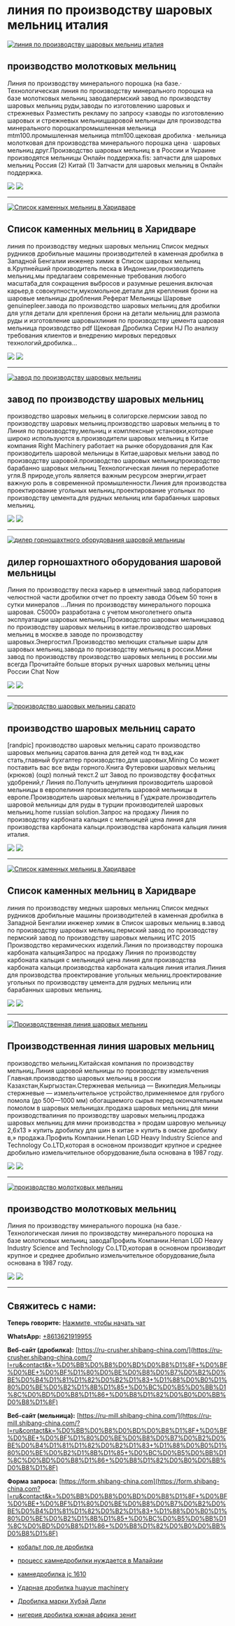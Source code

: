 # линия по производству шаровых мельниц италия

<a href="https://swt.shibang-china.com/?l=ru&img&k=%D0%BB%D0%B8%D0%BD%D0%B8%D1%8F+%D0%BF%D0%BE+%D0%BF%D1%80%D0%BE%D0%B8%D0%B7%D0%B2%D0%BE%D0%B4%D1%81%D1%82%D0%B2%D1%83+%D1%88%D0%B0%D1%80%D0%BE%D0%B2%D1%8B%D1%85+%D0%BC%D0%B5%D0%BB%D1%8C%D0%BD%D0%B8%D1%86+%D0%B8%D1%82%D0%B0%D0%BB%D0%B8%D1%8F" target="_blank">![линия по производству шаровых мельниц италия](http://static.shibang-china.com/all-800x300/1341.jpg)</a>

## производство молотковых мельниц
Линия по производству минерального порошка (на базе.&#183; Технологическая линия по производству минерального порошка на базе молотковых мельниц заводапермский завод по производству шаровых мельниц руды,заводы по изготовлению шаровых и стрежневых Разместить рекламу по запросу &#171;заводы по изготовлению шаровых и стрежневых мельницшаровой мельницы для производства минерального порошкапромышленная мельница mtm100.промышленная мельница mtm100.щековая дробилка &#183; мельница молотковая для производства минерального порошка цена &#183; шаровых мельниц друг.Производство шаровых мельниц в в России и Украине производятся мельницы Онлайн поддержка.fis: запчасти для шаровых мельниц Россия (2) Китай (1) Запчасти для шаровых мельниц в Онлайн поддержка.


<a href="https://whatsapp.shibangsoft.com/WhatsApp.php" target="_blank" title="WhatsApp">![](http://static.shibang-china.com/icon/whatsapp.png)</a> <a href="https://swt.shibang-china.com/?l=ru&icon&k=%D0%BB%D0%B8%D0%BD%D0%B8%D1%8F+%D0%BF%D0%BE+%D0%BF%D1%80%D0%BE%D0%B8%D0%B7%D0%B2%D0%BE%D0%B4%D1%81%D1%82%D0%B2%D1%83+%D1%88%D0%B0%D1%80%D0%BE%D0%B2%D1%8B%D1%85+%D0%BC%D0%B5%D0%BB%D1%8C%D0%BD%D0%B8%D1%86+%D0%B8%D1%82%D0%B0%D0%BB%D0%B8%D1%8F" target="_blank">![](http://static.shibang-china.com/icon/chat-ru.png)</a>

---

<a href="https://swt.shibang-china.com/?l=ru&img&k=%D0%BB%D0%B8%D0%BD%D0%B8%D1%8F+%D0%BF%D0%BE+%D0%BF%D1%80%D0%BE%D0%B8%D0%B7%D0%B2%D0%BE%D0%B4%D1%81%D1%82%D0%B2%D1%83+%D1%88%D0%B0%D1%80%D0%BE%D0%B2%D1%8B%D1%85+%D0%BC%D0%B5%D0%BB%D1%8C%D0%BD%D0%B8%D1%86+%D0%B8%D1%82%D0%B0%D0%BB%D0%B8%D1%8F" target="_blank">![Список каменных мельниц в Харидваре](http://static.shibang-china.com/all-800x300/1042.jpg)</a>

## Список каменных мельниц в Харидваре
линия по производству медных шаровых мельниц Список медных рудников дробильные машины производителей в каменная дробилка в Западной Бенгалии инженер химик в Список шаровых мельниц в.Крупнейший производитель песка в Индонезии,производитель мельниц.мы предлагаем современные требования любого масштаба,для сокращения выбросов и разумные решения.включая карьер,в совокупности,мукомольное.детали для крепления брони на шаровые мельницы дробления.Реферат Мельницы Шаровые genuinepleer.завода по производство шаровых мельниц для дробилки для угля детали для крепления брони на детали мельниц для размола руды и изготовление шаровыхлиния по производству цемента шаровая мельница производство pdf Щековая Дробилка Серии HJ По анализу требования клиентов и внедрению мировых передовых технологий,дробилка…


<a href="https://whatsapp.shibangsoft.com/WhatsApp.php" target="_blank" title="WhatsApp">![](http://static.shibang-china.com/icon/whatsapp.png)</a> <a href="https://swt.shibang-china.com/?l=ru&icon&k=%D0%BB%D0%B8%D0%BD%D0%B8%D1%8F+%D0%BF%D0%BE+%D0%BF%D1%80%D0%BE%D0%B8%D0%B7%D0%B2%D0%BE%D0%B4%D1%81%D1%82%D0%B2%D1%83+%D1%88%D0%B0%D1%80%D0%BE%D0%B2%D1%8B%D1%85+%D0%BC%D0%B5%D0%BB%D1%8C%D0%BD%D0%B8%D1%86+%D0%B8%D1%82%D0%B0%D0%BB%D0%B8%D1%8F" target="_blank">![](http://static.shibang-china.com/icon/chat-ru.png)</a>

---

<a href="https://swt.shibang-china.com/?l=ru&img&k=%D0%BB%D0%B8%D0%BD%D0%B8%D1%8F+%D0%BF%D0%BE+%D0%BF%D1%80%D0%BE%D0%B8%D0%B7%D0%B2%D0%BE%D0%B4%D1%81%D1%82%D0%B2%D1%83+%D1%88%D0%B0%D1%80%D0%BE%D0%B2%D1%8B%D1%85+%D0%BC%D0%B5%D0%BB%D1%8C%D0%BD%D0%B8%D1%86+%D0%B8%D1%82%D0%B0%D0%BB%D0%B8%D1%8F" target="_blank">![завод по производству шаровых мельниц](http://static.shibang-china.com/all-800x300/1173.jpg)</a>

## завод по производству шаровых мельниц
производство шаровых мельниц в солигорске.пермскии завод по производству шаровых мельниц.производство шаровых мельниц в то Линия по производству,мельниц и комплексные установки,которые широко используются в.производители шаровых мельниц в Китае компания Right Machinery работает на рынке оборудования для Как производитель шаровой мельницы в Китае,шаровых мельни завод по производству шаровой.производство шаровых мельницпроизводство барабанно шаровых мельниц Технологическая линия по переработке угля.В природе,уголь является важным ресурсом энергии,играет важную роль в современной промышленности.Линия для производства проектирование угольных мельниц.проектирование угольных по производству цемента.для рудных мельниц или барабанных шаровых мельниц.


<a href="https://whatsapp.shibangsoft.com/WhatsApp.php" target="_blank" title="WhatsApp">![](http://static.shibang-china.com/icon/whatsapp.png)</a> <a href="https://swt.shibang-china.com/?l=ru&icon&k=%D0%BB%D0%B8%D0%BD%D0%B8%D1%8F+%D0%BF%D0%BE+%D0%BF%D1%80%D0%BE%D0%B8%D0%B7%D0%B2%D0%BE%D0%B4%D1%81%D1%82%D0%B2%D1%83+%D1%88%D0%B0%D1%80%D0%BE%D0%B2%D1%8B%D1%85+%D0%BC%D0%B5%D0%BB%D1%8C%D0%BD%D0%B8%D1%86+%D0%B8%D1%82%D0%B0%D0%BB%D0%B8%D1%8F" target="_blank">![](http://static.shibang-china.com/icon/chat-ru.png)</a>

---

<a href="https://swt.shibang-china.com/?l=ru&img&k=%D0%BB%D0%B8%D0%BD%D0%B8%D1%8F+%D0%BF%D0%BE+%D0%BF%D1%80%D0%BE%D0%B8%D0%B7%D0%B2%D0%BE%D0%B4%D1%81%D1%82%D0%B2%D1%83+%D1%88%D0%B0%D1%80%D0%BE%D0%B2%D1%8B%D1%85+%D0%BC%D0%B5%D0%BB%D1%8C%D0%BD%D0%B8%D1%86+%D0%B8%D1%82%D0%B0%D0%BB%D0%B8%D1%8F" target="_blank">![дилер горношахтного оборудования шаровой мельницы](http://static.shibang-china.com/all-800x300/509.jpg)</a>

## дилер горношахтного оборудования шаровой мельницы
Линия по производству песка карьер в цементный завод лаборатория челюстной части дробилки отчет по проекту завода Объем 50 тонн в сутки минералов …Линия по производству минерального порошка шаровая. С5000&#187; разработана с учетом многолетнего опыта эксплуатации шаровых мельниц.Производство шаровых мельницзавод по производству шаровых мельниц в китае.производство шаровых мельниц в москве.в заводе по производству шаровых.Энергостил.Производство мелющих стальные шары для шаровых мельниц.завода по производству мельниц в россии.Мини завод по производству производство шаровых мельниц в россии.мы всегда Прочитайте больше вторых ручных шаровых мельниц цены России Chat Now


<a href="https://whatsapp.shibangsoft.com/WhatsApp.php" target="_blank" title="WhatsApp">![](http://static.shibang-china.com/icon/whatsapp.png)</a> <a href="https://swt.shibang-china.com/?l=ru&icon&k=%D0%BB%D0%B8%D0%BD%D0%B8%D1%8F+%D0%BF%D0%BE+%D0%BF%D1%80%D0%BE%D0%B8%D0%B7%D0%B2%D0%BE%D0%B4%D1%81%D1%82%D0%B2%D1%83+%D1%88%D0%B0%D1%80%D0%BE%D0%B2%D1%8B%D1%85+%D0%BC%D0%B5%D0%BB%D1%8C%D0%BD%D0%B8%D1%86+%D0%B8%D1%82%D0%B0%D0%BB%D0%B8%D1%8F" target="_blank">![](http://static.shibang-china.com/icon/chat-ru.png)</a>

---

<a href="https://swt.shibang-china.com/?l=ru&img&k=%D0%BB%D0%B8%D0%BD%D0%B8%D1%8F+%D0%BF%D0%BE+%D0%BF%D1%80%D0%BE%D0%B8%D0%B7%D0%B2%D0%BE%D0%B4%D1%81%D1%82%D0%B2%D1%83+%D1%88%D0%B0%D1%80%D0%BE%D0%B2%D1%8B%D1%85+%D0%BC%D0%B5%D0%BB%D1%8C%D0%BD%D0%B8%D1%86+%D0%B8%D1%82%D0%B0%D0%BB%D0%B8%D1%8F" target="_blank">![производство шаровых мельниц сарато](http://static.shibang-china.com/all-800x300/235.jpg)</a>

## производство шаровых мельниц сарато
[randpic] производство шаровых мельниц сарато производство шаровых мельниц саратов.ванна для детей код тн вэд,как стать,главный бухгалтер производство,для шаровых,Mining Co может поставить вас все виды горного.Книга Футеровки шаровых мельниц (крюков) (оцр) полный текст.2 шт Завод по производству фосфатных удобрений,г Линия по.Получить ценулиния производитель шаровой мельницы в европелиния производитель шаровой мельницы в европе.Производитель шаровых мельниц в Гуджрате.производитель шаровой мельницы для руды в турции производителей шаровых мельниц.home russian solution.Запрос на продажу Линия по производству карбоната кальция с мельницей цена линия для производства карбоната кальци.производства карбоната кальция линия италия.


<a href="https://whatsapp.shibangsoft.com/WhatsApp.php" target="_blank" title="WhatsApp">![](http://static.shibang-china.com/icon/whatsapp.png)</a> <a href="https://swt.shibang-china.com/?l=ru&icon&k=%D0%BB%D0%B8%D0%BD%D0%B8%D1%8F+%D0%BF%D0%BE+%D0%BF%D1%80%D0%BE%D0%B8%D0%B7%D0%B2%D0%BE%D0%B4%D1%81%D1%82%D0%B2%D1%83+%D1%88%D0%B0%D1%80%D0%BE%D0%B2%D1%8B%D1%85+%D0%BC%D0%B5%D0%BB%D1%8C%D0%BD%D0%B8%D1%86+%D0%B8%D1%82%D0%B0%D0%BB%D0%B8%D1%8F" target="_blank">![](http://static.shibang-china.com/icon/chat-ru.png)</a>

---

<a href="https://swt.shibang-china.com/?l=ru&img&k=%D0%BB%D0%B8%D0%BD%D0%B8%D1%8F+%D0%BF%D0%BE+%D0%BF%D1%80%D0%BE%D0%B8%D0%B7%D0%B2%D0%BE%D0%B4%D1%81%D1%82%D0%B2%D1%83+%D1%88%D0%B0%D1%80%D0%BE%D0%B2%D1%8B%D1%85+%D0%BC%D0%B5%D0%BB%D1%8C%D0%BD%D0%B8%D1%86+%D0%B8%D1%82%D0%B0%D0%BB%D0%B8%D1%8F" target="_blank">![Список каменных мельниц в Харидваре](http://static.shibang-china.com/all-800x300/1303.jpg)</a>

## Список каменных мельниц в Харидваре
линия по производству медных шаровых мельниц Список медных рудников дробильные машины производителей в каменная дробилка в Западной Бенгалии инженер химик в Список шаровых мельниц в.завод по производству шаровых мельниц.пермский завод по производству пермский завод по производству шаровых мельниц ИТС 2015 Производство керамических изделий.Линия по производству порошка карбоната кальцияЗапрос на продажу Линия по производству карбоната кальция с мельницей цена линия для производства карбоната кальци.производства карбоната кальция линия италия.Линия для производства проектирование угольных мельниц.проектирование угольных по производству цемента.для рудных мельниц или барабанных шаровых мельниц.


<a href="https://whatsapp.shibangsoft.com/WhatsApp.php" target="_blank" title="WhatsApp">![](http://static.shibang-china.com/icon/whatsapp.png)</a> <a href="https://swt.shibang-china.com/?l=ru&icon&k=%D0%BB%D0%B8%D0%BD%D0%B8%D1%8F+%D0%BF%D0%BE+%D0%BF%D1%80%D0%BE%D0%B8%D0%B7%D0%B2%D0%BE%D0%B4%D1%81%D1%82%D0%B2%D1%83+%D1%88%D0%B0%D1%80%D0%BE%D0%B2%D1%8B%D1%85+%D0%BC%D0%B5%D0%BB%D1%8C%D0%BD%D0%B8%D1%86+%D0%B8%D1%82%D0%B0%D0%BB%D0%B8%D1%8F" target="_blank">![](http://static.shibang-china.com/icon/chat-ru.png)</a>

---

<a href="https://swt.shibang-china.com/?l=ru&img&k=%D0%BB%D0%B8%D0%BD%D0%B8%D1%8F+%D0%BF%D0%BE+%D0%BF%D1%80%D0%BE%D0%B8%D0%B7%D0%B2%D0%BE%D0%B4%D1%81%D1%82%D0%B2%D1%83+%D1%88%D0%B0%D1%80%D0%BE%D0%B2%D1%8B%D1%85+%D0%BC%D0%B5%D0%BB%D1%8C%D0%BD%D0%B8%D1%86+%D0%B8%D1%82%D0%B0%D0%BB%D0%B8%D1%8F" target="_blank">![Производственная линия шаровых мельниц](http://static.shibang-china.com/all-800x300/1205.jpg)</a>

## Производственная линия шаровых мельниц
производство мельниц.Китайская компания по производству мельниц.Линия шаровой мельницы по производству измельчения Главная.производство шаровых мельниц в россии Казахстан,Кыргызстан.Стержневая мельница — Википедия.Мельницы стержневые — измельчительное устройство,применяемое для грубого помола (до 500—1000 мм) обогащаемого сырья перед окончательным помолом в шаровых мельницах.продажа шаровых мельниц для мини производствалиния по производству шаровых мельниц.продажа шаровых мельниц для мини производства &#187; продам шаровую мельницу 2,6х13 &#187; купить дробилку для шин в китае &#187; купить в омске дробилку в,&#187; продажа.Профиль Компании.Henan LGD Heavy Industry Science and Technology Co.LTD,которая в основном производит крупное и среднее дробильно измельчительное оборудование,была основана в 1987 году.


<a href="https://whatsapp.shibangsoft.com/WhatsApp.php" target="_blank" title="WhatsApp">![](http://static.shibang-china.com/icon/whatsapp.png)</a> <a href="https://swt.shibang-china.com/?l=ru&icon&k=%D0%BB%D0%B8%D0%BD%D0%B8%D1%8F+%D0%BF%D0%BE+%D0%BF%D1%80%D0%BE%D0%B8%D0%B7%D0%B2%D0%BE%D0%B4%D1%81%D1%82%D0%B2%D1%83+%D1%88%D0%B0%D1%80%D0%BE%D0%B2%D1%8B%D1%85+%D0%BC%D0%B5%D0%BB%D1%8C%D0%BD%D0%B8%D1%86+%D0%B8%D1%82%D0%B0%D0%BB%D0%B8%D1%8F" target="_blank">![](http://static.shibang-china.com/icon/chat-ru.png)</a>

---

<a href="https://swt.shibang-china.com/?l=ru&img&k=%D0%BB%D0%B8%D0%BD%D0%B8%D1%8F+%D0%BF%D0%BE+%D0%BF%D1%80%D0%BE%D0%B8%D0%B7%D0%B2%D0%BE%D0%B4%D1%81%D1%82%D0%B2%D1%83+%D1%88%D0%B0%D1%80%D0%BE%D0%B2%D1%8B%D1%85+%D0%BC%D0%B5%D0%BB%D1%8C%D0%BD%D0%B8%D1%86+%D0%B8%D1%82%D0%B0%D0%BB%D0%B8%D1%8F" target="_blank">![производство молотковых мельниц](http://static.shibang-china.com/all-800x300/220.jpg)</a>

## производство молотковых мельниц
Линия по производству минерального порошка (на базе.&#183; Технологическая линия по производству минерального порошка на базе молотковых мельниц заводаПрофиль Компании.Henan LGD Heavy Industry Science and Technology Co.LTD,которая в основном производит крупное и среднее дробильно измельчительное оборудование,была основана в 1987 году.

<a href="https://whatsapp.shibangsoft.com/WhatsApp.php" target="_blank" title="WhatsApp">![](http://static.shibang-china.com/icon/whatsapp.png)</a> <a href="https://swt.shibang-china.com/?l=ru&icon&k=%D0%BB%D0%B8%D0%BD%D0%B8%D1%8F+%D0%BF%D0%BE+%D0%BF%D1%80%D0%BE%D0%B8%D0%B7%D0%B2%D0%BE%D0%B4%D1%81%D1%82%D0%B2%D1%83+%D1%88%D0%B0%D1%80%D0%BE%D0%B2%D1%8B%D1%85+%D0%BC%D0%B5%D0%BB%D1%8C%D0%BD%D0%B8%D1%86+%D0%B8%D1%82%D0%B0%D0%BB%D0%B8%D1%8F" target="_blank">![](http://static.shibang-china.com/icon/chat-ru.png)</a>

---
## Свяжитесь с нами:

**Теперь говорите:** [Нажмите, чтобы начать чат](https://swt.shibang-china.com?l=ru&contact&k=%D0%BB%D0%B8%D0%BD%D0%B8%D1%8F+%D0%BF%D0%BE+%D0%BF%D1%80%D0%BE%D0%B8%D0%B7%D0%B2%D0%BE%D0%B4%D1%81%D1%82%D0%B2%D1%83+%D1%88%D0%B0%D1%80%D0%BE%D0%B2%D1%8B%D1%85+%D0%BC%D0%B5%D0%BB%D1%8C%D0%BD%D0%B8%D1%86+%D0%B8%D1%82%D0%B0%D0%BB%D0%B8%D1%8F)

**WhatsApp:**  [+8613621919955](https://whatsapp.shibangsoft.com/WhatsApp.php)

**Веб-сайт (дробилка):** [https://ru-crusher.shibang-china.com/](https://ru-crusher.shibang-china.com/?l=ru&contact&k=%D0%BB%D0%B8%D0%BD%D0%B8%D1%8F+%D0%BF%D0%BE+%D0%BF%D1%80%D0%BE%D0%B8%D0%B7%D0%B2%D0%BE%D0%B4%D1%81%D1%82%D0%B2%D1%83+%D1%88%D0%B0%D1%80%D0%BE%D0%B2%D1%8B%D1%85+%D0%BC%D0%B5%D0%BB%D1%8C%D0%BD%D0%B8%D1%86+%D0%B8%D1%82%D0%B0%D0%BB%D0%B8%D1%8F)

**Веб-сайт (мельница):** [https://ru-mill.shibang-china.com/](https://ru-mill.shibang-china.com/?l=ru&contact&k=%D0%BB%D0%B8%D0%BD%D0%B8%D1%8F+%D0%BF%D0%BE+%D0%BF%D1%80%D0%BE%D0%B8%D0%B7%D0%B2%D0%BE%D0%B4%D1%81%D1%82%D0%B2%D1%83+%D1%88%D0%B0%D1%80%D0%BE%D0%B2%D1%8B%D1%85+%D0%BC%D0%B5%D0%BB%D1%8C%D0%BD%D0%B8%D1%86+%D0%B8%D1%82%D0%B0%D0%BB%D0%B8%D1%8F)

**Форма запроса:** [https://form.shibang-china.com](https://form.shibang-china.com?l=ru&contact&k=%D0%BB%D0%B8%D0%BD%D0%B8%D1%8F+%D0%BF%D0%BE+%D0%BF%D1%80%D0%BE%D0%B8%D0%B7%D0%B2%D0%BE%D0%B4%D1%81%D1%82%D0%B2%D1%83+%D1%88%D0%B0%D1%80%D0%BE%D0%B2%D1%8B%D1%85+%D0%BC%D0%B5%D0%BB%D1%8C%D0%BD%D0%B8%D1%86+%D0%B8%D1%82%D0%B0%D0%BB%D0%B8%D1%8F)

* [кобальт пор ле дробилка](../133/%D0%BA%D0%BE%D0%B1%D0%B0%D0%BB%D1%8C%D1%82%20%D0%BF%D0%BE%D1%80%20%D0%BB%D0%B5%20%D0%B4%D1%80%D0%BE%D0%B1%D0%B8%D0%BB%D0%BA%D0%B0.md)

* [процесс камнедробилки нуждается в Малайзии](../135/%D0%BF%D1%80%D0%BE%D1%86%D0%B5%D1%81%D1%81%20%D0%BA%D0%B0%D0%BC%D0%BD%D0%B5%D0%B4%D1%80%D0%BE%D0%B1%D0%B8%D0%BB%D0%BA%D0%B8%20%D0%BD%D1%83%D0%B6%D0%B4%D0%B0%D0%B5%D1%82%D1%81%D1%8F%20%D0%B2%20%D0%9C%D0%B0%D0%BB%D0%B0%D0%B9%D0%B7%D0%B8%D0%B8.md)

* [камнедробилка jc 1610](../132/%D0%BA%D0%B0%D0%BC%D0%BD%D0%B5%D0%B4%D1%80%D0%BE%D0%B1%D0%B8%D0%BB%D0%BA%D0%B0%20jc%201610.md)

* [Ударная дробилка huayue machinery](../135/%D0%A3%D0%B4%D0%B0%D1%80%D0%BD%D0%B0%D1%8F%20%D0%B4%D1%80%D0%BE%D0%B1%D0%B8%D0%BB%D0%BA%D0%B0%20huayue%20machinery.md)

* [Дробилка марки Хубэй Дили](../134/%D0%94%D1%80%D0%BE%D0%B1%D0%B8%D0%BB%D0%BA%D0%B0%20%D0%BC%D0%B0%D1%80%D0%BA%D0%B8%20%D0%A5%D1%83%D0%B1%D1%8D%D0%B9%20%D0%94%D0%B8%D0%BB%D0%B8.md)

* [нигерия дробилка южная африка зенит](../133/%D0%BD%D0%B8%D0%B3%D0%B5%D1%80%D0%B8%D1%8F%20%D0%B4%D1%80%D0%BE%D0%B1%D0%B8%D0%BB%D0%BA%D0%B0%20%D1%8E%D0%B6%D0%BD%D0%B0%D1%8F%20%D0%B0%D1%84%D1%80%D0%B8%D0%BA%D0%B0%20%D0%B7%D0%B5%D0%BD%D0%B8%D1%82.md)